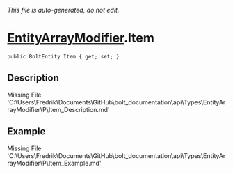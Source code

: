 *This file is auto-generated, do not edit.*

# [EntityArrayModifier](Types/EntityArrayModifier.md).Item
`public BoltEntity Item { get; set; }`
## Description
Missing File 'C:\Users\Fredrik\Documents\GitHub\bolt_documentation\api\Types\EntityArrayModifier\P\Item_Description.md'
## Example
Missing File 'C:\Users\Fredrik\Documents\GitHub\bolt_documentation\api\Types\EntityArrayModifier\P\Item_Example.md'
